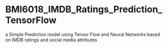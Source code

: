 # BMI6018_IMDB_Ratings_Prediction_TensorFlow
a Simple Prediction model using Tensor Flow and Neural Networks based on IMDB ratings and social media attributes
